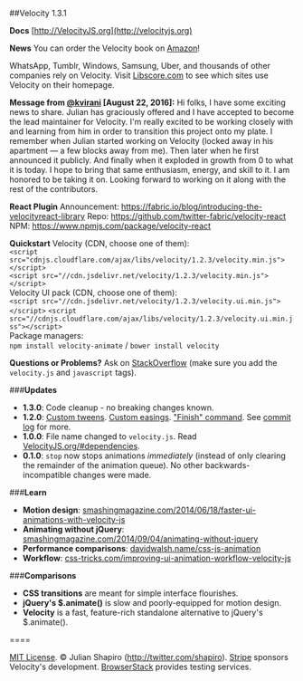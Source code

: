 ##Velocity 1.3.1

**Docs**
[http://VelocityJS.org](http://velocityjs.org)

**News**
You can order the Velocity book on [Amazon](http://amazon.com/Web-Animation-using-JavaScript-Develop/dp/0134096665)!

WhatsApp, Tumblr, Windows, Samsung, Uber, and thousands of other companies rely on Velocity. Visit [Libscore.com](http://libscore.com/#$.Velocity) to see which sites use Velocity on their homepage.

**Message from [@kvirani](https://github.com/kvirani) [August 22, 2016]:** Hi folks, I have some exciting news to share. Julian has graciously offered and I have accepted to become the lead maintainer for Velocity. I'm really excited to be working closely with and learning from him in order to transition this project onto my plate. I remember when Julian started working on Velocity (locked away in his apartment — a few blocks away from me). Then later when he first announced it publicly. And finally when it exploded in growth from 0 to what it is today. I hope to bring that same enthusiasm, energy, and skill to it. I am honored to be taking it on. Looking forward to working on it along with the rest of the contributors.

**React Plugin**
Announcement: https://fabric.io/blog/introducing-the-velocityreact-library
Repo: https://github.com/twitter-fabric/velocity-react
NPM: https://www.npmjs.com/package/velocity-react

**Quickstart**
Velocity (CDN, choose one of them):  
`<script src="cdnjs.cloudflare.com/ajax/libs/velocity/1.2.3/velocity.min.js"></script>`  
`<script src="//cdn.jsdelivr.net/velocity/1.2.3/velocity.min.js"></script>`  
Velocity UI pack (CDN, choose one of them):  
`<script src="//cdn.jsdelivr.net/velocity/1.2.3/velocity.ui.min.js"></script>`
`<script src="//cdnjs.cloudflare.com/ajax/libs/velocity/1.2.3/velocity.ui.min.jss"></script>`  
Package managers:  
`npm install velocity-animate` /
`bower install velocity`

**Questions or Problems?**
Ask on [StackOverflow](http://stackoverflow.com/tags/velocity.js) (make sure you add the ```velocity.js``` and ```javascript``` tags).

###**Updates**

- **1.3.0**: Code cleanup - no breaking changes known.
- **1.2.0**: [Custom tweens](http://VelocityJS.org/#progress). [Custom easings](http://VelocityJS.org/#easing). ["Finish" command](http://VelocityJS.org/#finish). See [commit log](https://github.com/julianshapiro/velocity/commit/2a28e3812c6fe9262244ed3b6d41d12ae9a107c6) for more.
- **1.0.0**: File name changed to `velocity.js`. Read [VelocityJS.org/#dependencies](http://VelocityJS.org/#dependencies).
- **0.1.0**: `stop` now stops animations *immediately* (instead of only clearing the remainder of the animation queue). No other backwards-incompatible changes were made.

###**Learn**

- **Motion design**: [smashingmagazine.com/2014/06/18/faster-ui-animations-with-velocity-js](http://smashingmagazine.com/2014/06/18/faster-ui-animations-with-velocity-js)
- **Animating without jQuery**: [smashingmagazine.com/2014/09/04/animating-without-jquery](http://www.smashingmagazine.com/2014/09/04/animating-without-jquery/)
- **Performance comparisons**: [davidwalsh.name/css-js-animation](http://davidwalsh.name/css-js-animation)
- **Workflow**: [css-tricks.com/improving-ui-animation-workflow-velocity-js](http://css-tricks.com/improving-ui-animation-workflow-velocity-js)

###**Comparisons**

- **CSS transitions** are meant for simple interface flourishes.
- **jQuery's $.animate()** is slow and poorly-equipped for motion design.
- **Velocity** is a fast, feature-rich standalone alternative to jQuery's $.animate().

====

[MIT License](LICENSE.md). © Julian Shapiro (http://twitter.com/shapiro).
[Stripe](https://stripe.com/blog/stripe-open-source-retreat) sponsors Velocity's development. [BrowserStack](http://www.browserstack.com/) provides testing services.
